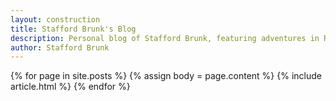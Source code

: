 ```yaml
---
layout: construction
title: Stafford Brunk's Blog
description: Personal blog of Stafford Brunk, featuring adventures in Ruby, Rails, programming, and other fun things.
author: Stafford Brunk
---
```

{% for page in site.posts %}
  {% assign body = page.content %}
  {% include article.html %}
{% endfor %}
